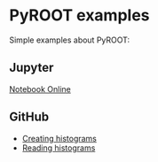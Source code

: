 # PyROOT examples

Simple examples about PyROOT:

## Jupyter

[Notebook Online](http://nbviewer.jupyter.org/github/palominogallo/pyroot-examples/tree/master/)

## GitHub

* [Creating histograms](CreatingHistograms.ipynb)
* [Reading histograms](ReadingHistograms.ipynb)


